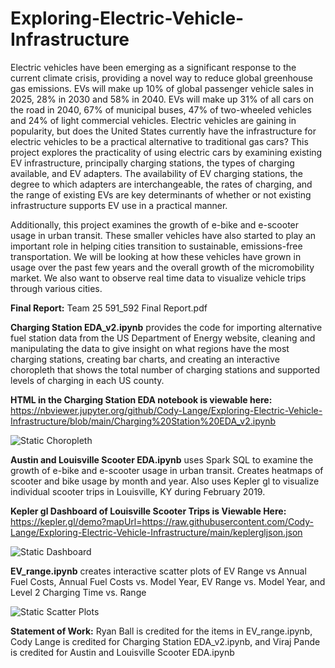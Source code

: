 # Exploring-Electric-Vehicle-Infrastructure

Electric vehicles have been emerging as a significant response to the current climate crisis, providing a novel way to reduce global greenhouse gas emissions. EVs will make up 10% of global passenger vehicle sales in 2025, 28% in 2030 and 58% in 2040. EVs will make up 31% of all cars on the road in 2040, 67% of municipal buses, 47% of two-wheeled vehicles and 24% of light commercial vehicles. Electric vehicles are gaining in popularity, but does the United States currently have the infrastructure for electric vehicles to be a practical alternative to traditional gas cars? This project explores the practicality of using electric cars by examining existing EV infrastructure, principally charging stations, the types of charging available, and EV adapters. The availability of EV charging stations, the degree to which adapters are interchangeable, the rates of charging, and the range of existing EVs are key determinants of whether or not existing infrastructure supports EV use in a practical manner.

Additionally, this project examines the growth of e-bike and e-scooter usage in urban transit. These smaller vehicles have also started to play an important role in helping cities transition to sustainable, emissions-free transportation. We will be looking at how these vehicles have grown in usage over the past few years and the overall growth of the micromobility market. We also want to observe real time data to visualize vehicle trips through various cities.

**Final Report:** Team 25 591_592 Final Report.pdf

**Charging Station EDA_v2.ipynb** provides the code for importing alternative fuel station data from the US Department of Energy website, cleaning and manipulating the data to give insight on what regions have the most charging stations, creating bar charts, and creating an interactive choropleth that shows the total number of charging stations and supported levels of charging in each US county.

**HTML in the Charging Station EDA notebook is viewable here:** https://nbviewer.jupyter.org/github/Cody-Lange/Exploring-Electric-Vehicle-Infrastructure/blob/main/Charging%20Station%20EDA_v2.ipynb

![Static Choropleth](https://github.com/Cody-Lange/Exploring-Electric-Vehicle-Infrastructure/blob/main/Charging_Station_Choropleth.PNG?raw=true)

**Austin and Louisville Scooter EDA.ipynb** uses Spark SQL to examine the growth of e-bike and e-scooter usage in urban transit. Creates heatmaps of scooter and bike usage by month and year. Also uses Kepler gl to visualize individual scooter trips in Louisville, KY during February 2019.

**Kepler gl Dashboard of Louisville Scooter Trips is Viewable Here:** https://kepler.gl/demo?mapUrl=https://raw.githubusercontent.com/Cody-Lange/Exploring-Electric-Vehicle-Infrastructure/main/keplergljson.json

![Static Dashboard](https://github.com/Cody-Lange/Exploring-Electric-Vehicle-Infrastructure/blob/main/Louisville%20Dashboard.PNG?raw=true)

**EV_range.ipynb** creates interactive scatter plots of EV Range vs Annual Fuel Costs, Annual Fuel Costs vs. Model Year, EV Range vs. Model Year, and Level 2 Charging Time vs. Range

![Static Scatter Plots](https://github.com/Cody-Lange/Exploring-Electric-Vehicle-Infrastructure/blob/main/Scatter%20Plots.PNG?raw=true)

**Statement of Work:** Ryan Ball is credited for the items in EV_range.ipynb, Cody Lange is credited for Charging Station EDA_v2.ipynb, and Viraj Pande is credited for Austin and Louisville Scooter EDA.ipynb
